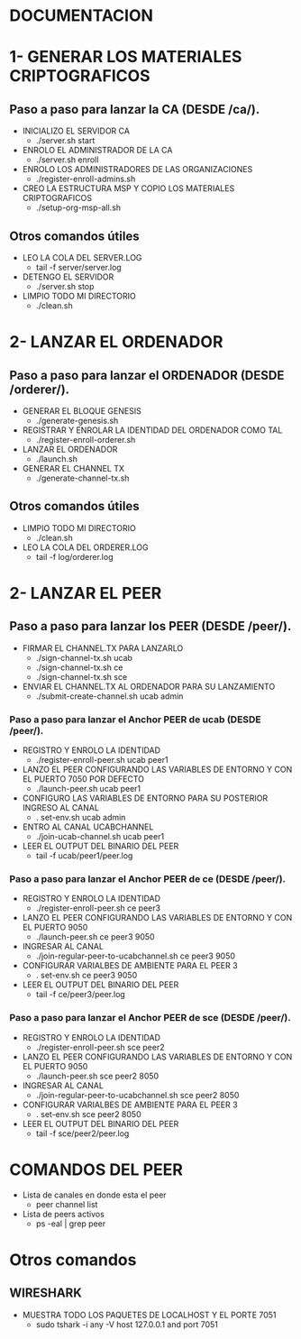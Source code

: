 DOCUMENTACION
============


1- GENERAR LOS MATERIALES CRIPTOGRAFICOS
========================================
## Paso a paso para lanzar la CA (DESDE /ca/).

- INICIALIZO EL SERVIDOR CA
    * ./server.sh start 
- ENROLO EL ADMINISTRADOR DE LA CA
    * ./server.sh enroll
- ENROLO LOS ADMINISTRADORES DE LAS ORGANIZACIONES
    * ./register-enroll-admins.sh 
- CREO LA ESTRUCTURA MSP Y COPIO LOS MATERIALES CRIPTOGRAFICOS
    * ./setup-org-msp-all.sh

## Otros comandos útiles

- LEO LA COLA DEL SERVER.LOG
    * tail -f server/server.log
- DETENGO EL SERVIDOR
    * ./server.sh stop
- LIMPIO TODO MI DIRECTORIO
    * ./clean.sh

2- LANZAR EL ORDENADOR
========================================
## Paso a paso para lanzar el ORDENADOR (DESDE /orderer/).

- GENERAR EL BLOQUE GENESIS
    * ./generate-genesis.sh
- REGISTRAR Y ENROLAR LA IDENTIDAD DEL ORDENADOR COMO TAL
    * ./register-enroll-orderer.sh 
- LANZAR EL ORDENADOR
    * ./launch.sh 
- GENERAR EL CHANNEL TX
    * ./generate-channel-tx.sh

## Otros comandos útiles
- LIMPIO TODO MI DIRECTORIO
    * ./clean.sh
- LEO LA COLA DEL ORDERER.LOG
    * tail -f log/orderer.log

2- LANZAR EL PEER
========================================
## Paso a paso para lanzar los PEER (DESDE /peer/).

- FIRMAR EL CHANNEL.TX PARA LANZARLO
    * ./sign-channel-tx.sh ucab
    * ./sign-channel-tx.sh ce
    * ./sign-channel-tx.sh sce
- ENVIAR EL CHANNEL.TX AL ORDENADOR PARA SU LANZAMIENTO
    * ./submit-create-channel.sh ucab admin

### Paso a paso para lanzar el Anchor PEER de ucab (DESDE /peer/).

- REGISTRO Y ENROLO LA IDENTIDAD
    * ./register-enroll-peer.sh ucab peer1
- LANZO EL PEER CONFIGURANDO LAS VARIABLES DE ENTORNO Y CON EL PUERTO 7050 POR DEFECTO
    * ./launch-peer.sh ucab peer1
- CONFIGURO LAS VARIABLES DE ENTORNO PARA SU POSTERIOR INGRESO AL CANAL
    * . set-env.sh ucab admin
- ENTRO AL CANAL UCABCHANNEL
    * ./join-ucab-channel.sh ucab peer1
- LEER EL OUTPUT DEL BINARIO DEL PEER
    * tail -f ucab/peer1/peer.log

### Paso a paso para lanzar el Anchor PEER de ce (DESDE /peer/).
- REGISTRO Y ENROLO LA IDENTIDAD
    * ./register-enroll-peer.sh ce peer3
- LANZO EL PEER CONFIGURANDO LAS VARIABLES DE ENTORNO Y CON EL PUERTO 9050
    * ./launch-peer.sh ce peer3 9050
- INGRESAR AL CANAL
    * ./join-regular-peer-to-ucabchannel.sh ce peer3 9050
- CONFIGURAR VARIALBES DE AMBIENTE PARA EL PEER 3
    * . set-env.sh ce peer3 9050
- LEER EL OUTPUT DEL BINARIO DEL PEER
    * tail -f ce/peer3/peer.log

### Paso a paso para lanzar el Anchor PEER de sce (DESDE /peer/).
- REGISTRO Y ENROLO LA IDENTIDAD
    * ./register-enroll-peer.sh sce peer2
- LANZO EL PEER CONFIGURANDO LAS VARIABLES DE ENTORNO Y CON EL PUERTO 9050
    * ./launch-peer.sh sce peer2 8050
- INGRESAR AL CANAL
    * ./join-regular-peer-to-ucabchannel.sh sce peer2 8050
- CONFIGURAR VARIALBES DE AMBIENTE PARA EL PEER 3
    * . set-env.sh sce peer2 8050
- LEER EL OUTPUT DEL BINARIO DEL PEER
    * tail -f sce/peer2/peer.log

# COMANDOS DEL PEER

- Lista de canales en donde esta el peer
    * peer channel list
- Lista de peers activos
    * ps -eal | grep peer

# Otros comandos 

## WIRESHARK

- MUESTRA TODO LOS PAQUETES DE LOCALHOST Y EL PORTE 7051
    * sudo tshark -i any -V host 127.0.0.1 and port 7051